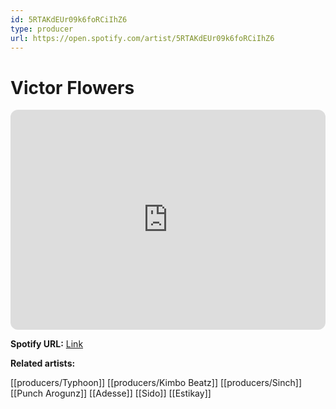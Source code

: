 ```yaml
---
id: 5RTAKdEUr09k6foRCiIhZ6
type: producer
url: https://open.spotify.com/artist/5RTAKdEUr09k6foRCiIhZ6
---
```

# Victor Flowers

<iframe style="border-radius:12px" src="https://open.spotify.com/embed/artist/5RTAKdEUr09k6foRCiIhZ6" width="100%" height="352" frameBorder="0" allowfullscreen="" allow="autoplay; clipboard-write; encrypted-media; fullscreen; picture-in-picture" loading="lazy"></iframe>

**Spotify URL:** [Link](https://open.spotify.com/artist/5RTAKdEUr09k6foRCiIhZ6)

**Related artists:**

[[producers/Typhoon]]
[[producers/Kimbo Beatz]]
[[producers/Sinch]]
[[Punch Arogunz]]
[[Adesse]]
[[Sido]]
[[Estikay]]
